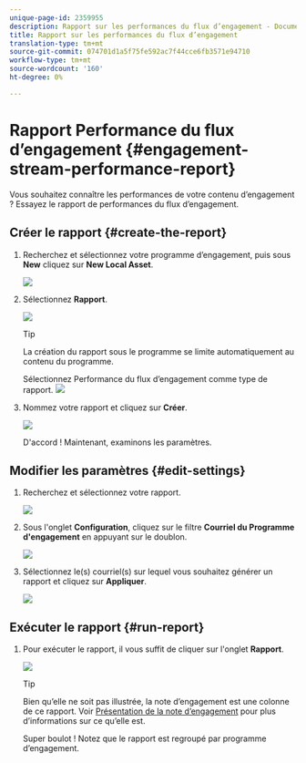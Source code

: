 ```yaml
---
unique-page-id: 2359955
description: Rapport sur les performances du flux d’engagement - Documents marketing - Documentation du produit
title: Rapport sur les performances du flux d’engagement
translation-type: tm+mt
source-git-commit: 074701d1a5f75fe592ac7f44cce6fb3571e94710
workflow-type: tm+mt
source-wordcount: '160'
ht-degree: 0%

---
```



# Rapport Performance du flux d’engagement {#engagement-stream-performance-report}

Vous souhaitez connaître les performances de votre contenu d’engagement ? Essayez le rapport de performances du flux d’engagement.

## Créer le rapport {#create-the-report}

1. Recherchez et sélectionnez votre programme d’engagement, puis sous **New** cliquez sur **New Local Asset**.

   ![](assets/localassetnutring.jpg)

1. Sélectionnez **Rapport**.

   ![](assets/image2014-9-15-18-3a23-3a59.png)

   >[!TIP]
   >
   >La création du rapport sous le programme se limite automatiquement au contenu du programme.

   Sélectionnez Performance du flux d’engagement comme type de rapport.
   ![](assets/engagementreportchoose.png)

1. Nommez votre rapport et cliquez sur **Créer**.

   ![](assets/image2014-9-15-18-3a24-3a23.png)

   D&#39;accord ! Maintenant, examinons les paramètres.

## Modifier les paramètres {#edit-settings}

1. Recherchez et sélectionnez votre rapport.

   ![](assets/engagementperformancereport.jpg)

1. Sous l&#39;onglet **Configuration**, cliquez sur le filtre **Courriel du Programme d&#39;engagement** en appuyant sur le doublon.

   ![](assets/image2014-9-15-18-3a25-3a4.png)

1. Sélectionnez le(s) courriel(s) sur lequel vous souhaitez générer un rapport et cliquez sur **Appliquer**.

   ![](assets/engagementfilter.jpg)

## Exécuter le rapport {#run-report}

1. Pour exécuter le rapport, il vous suffit de cliquer sur l&#39;onglet **Rapport**.

   ![](assets/image2014-9-15-18-3a25-3a15.png)

   >[!TIP]
   >
   >Bien qu’elle ne soit pas illustrée, la note d’engagement est une colonne de ce rapport. Voir [Présentation de la note d’engagement](/help/marketo/product-docs/email-marketing/drip-nurturing/reports-and-notifications/understanding-the-engagement-score.md) pour plus d’informations sur ce qu’elle est.

   Super boulot ! Notez que le rapport est regroupé par programme d’engagement.

